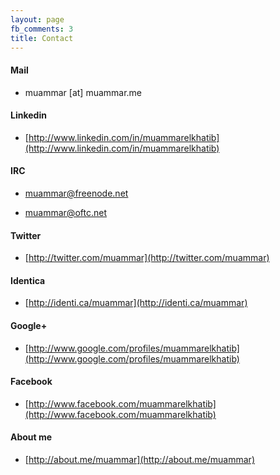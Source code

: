 ```yaml
---
layout: page
fb_comments: 3
title: Contact
---
```


#### Mail

- muammar [at] muammar.me

#### Linkedin

- [http://www.linkedin.com/in/muammarelkhatib](http://www.linkedin.com/in/muammarelkhatib)

#### IRC

- muammar@freenode.net

- muammar@oftc.net

#### Twitter

- [http://twitter.com/muammar](http://twitter.com/muammar)

#### Identica

- [http://identi.ca/muammar](http://identi.ca/muammar)

#### Google+

- [http://www.google.com/profiles/muammarelkhatib](http://www.google.com/profiles/muammarelkhatib)

#### Facebook

- [http://www.facebook.com/muammarelkhatib](http://www.facebook.com/muammarelkhatib)

#### About me

- [http://about.me/muammar](http://about.me/muammar)
